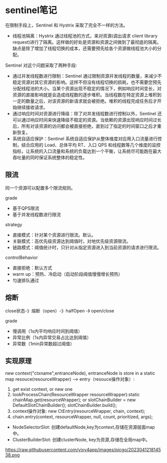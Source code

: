 # sentinel笔记

在限制手段上，Sentinel 和 Hystrix 采取了完全不一样的方法。

* 线程池隔离：Hystrix 通过线程池的方式，来对资源(调出请求 client library request)进行了隔离。这样做的好处是资源和资源之间做到了最彻底的隔离。缺点是除了增加了线程切换的成本，还需要预先给各个资源做线程池大小的分配。

Sentinel 对这个问题采取了两种手段:

* 通过并发线程数进行限制：Sentinel 通过限制资源并发线程的数量，来减少不稳定资源对其它资源的影响。这样不但没有线程切换的损耗，也不需要您预先分配线程池的大小。当某个资源出现不稳定的情况下，例如响应时间变长，对资源的直接影响就是会造成线程数的逐步堆积。当线程数在特定资源上堆积到一定的数量之后，对该资源的新请求就会被拒绝。堆积的线程完成任务后才开始继续接收请求。
* 通过响应时间对资源进行降级：除了对并发线程数进行控制以外，Sentinel 还可以通过响应时间来快速降级不稳定的资源。当依赖的资源出现响应时间过长后，所有对该资源的访问都会被直接拒绝，直到过了指定的时间窗口之后才重新恢复。
* 系统自适应保护：Sentinel 系统自适应保护从整体维度对应用入口流量进行控制，结合应用的 Load、总体平均 RT、入口 QPS 和线程数等几个维度的监控指标，让系统的入口流量和系统的负载达到一个平衡，让系统尽可能跑在最大吞吐量的同时保证系统整体的稳定性。

## 限流

同一个资源可以配置多个限流规则。

grade
* 基于QPS限流
* 基于并发线程数进行限流

strategy
* 直接模式：针对某个资源进行限流。默认。
* 关联模式：高优先级资源达到阈值时，对地优先级资源限流。
* 链路模式：阈值统计时，只针对从指定资源进入到当前资源的请求进行限流。

controlBehavior
* 直接拒绝：默认方式
* warm up：预热、冷启动（启动阶段阈值慢慢增长预热）
* 匀速排队通过

## 熔断

close状态-》熔断（open）-》halfOpen -》 open/close

grade
* 慢调用（1s内平均响应时间到阈值）
* 异常比例（1s内异常交易占比达到阈值）
* 异常数（1min异常数超过阈值）

## 实现原理

new context("ctxname",entranceNode), entranceNode is store in a static map
resouce(resourceWrapper) --> entry（resouce操作对象）:
1. get exist context, or new one
2. lookProcessChain(ResourceWrapper resourceWrapper):static chainMap.get(resourceWrapper); or slotChainBuilder = new DefaultSlotChainBuilder(); slotChainBuilder.build();
3. context操作对象: new CtEntry(resourceWrapper, chain, context);
4. chain.entry(context, resourceWrapper, null, count, prioritized, args);

* NodeSelectorSlot: 创建defaultNode,key为context,存储在资源层面map中。
* ClusterBuilderSlot: 创建clusterNode, key为资源,存储在全局map中。

https://raw.githubusercontent.com/yixy4app/images/picgo/202304121814538.png

